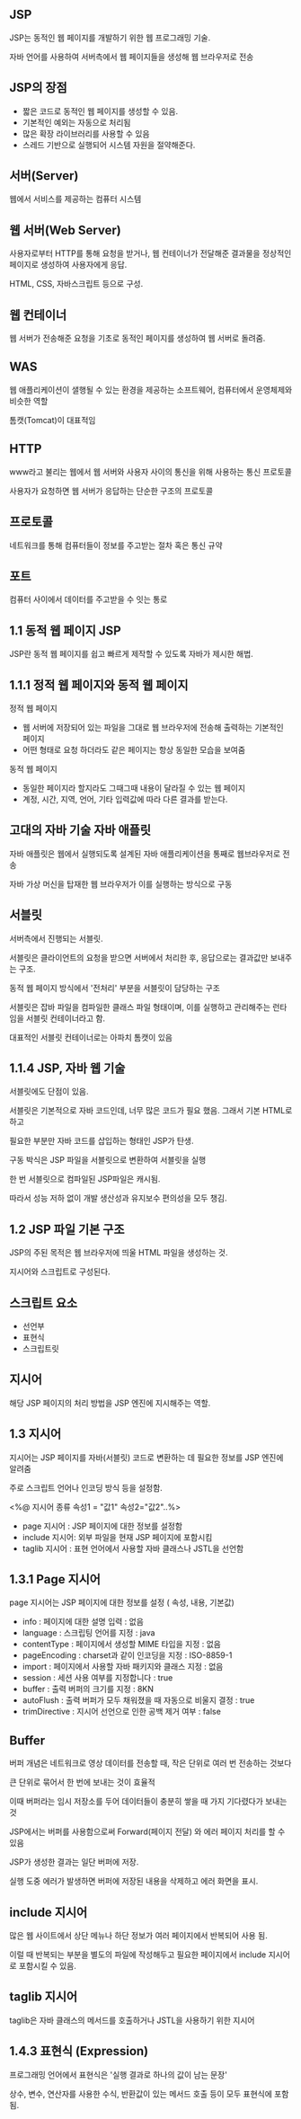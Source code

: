 ## JSP

JSP는 동적인 웹 페이지를 개발하기 위한 웹 프로그래밍 기술.

자바 언어를 사용하여 서버측에서 웹 페이지들을 생성해 웹 브라우저로 전송

## JSP의 장점
- 짧은 코드로 동적인 웹 페이지를 생성할 수 있음.
- 기본적인 예외는 자동으로 처리됨
- 많은 확장 라이브러리를 사용할 수 있음
- 스레드 기반으로 실행되어 시스템 자원을 절약해준다.

## 서버(Server)

웹에서 서비스를 제공하는 컴퓨터 시스템

## 웹 서버(Web Server)

사용자로부터 HTTP를 통해 요청을 받거나, 웹 컨테이너가 전달해준 결과물을 정상적인 페이지로 생성하여 사용자에게 응답.

HTML, CSS, 자바스크립트 등으로 구성.

## 웹 컨테이너

웹 서버가 전송해준 요청을 기초로 동적인 페이지를 생성하여 웹 서버로 돌려줌.

## WAS

웹 애플리케이션이 샐행될 수 있는 환경을 제공하는 소프트웨어, 컴퓨터에서 운영체제와 비슷한 역할

톰캣(Tomcat)이 대표적임

## HTTP

www라고 불리는 웹에서 웹 서버와 사용자 사이의 통신을 위해 사용하는 통신 프로토콜

사용자가 요청하면 웹 서버가 응답하는 단순한 구조의 프로토콜

## 프로토콜

네트워크를 통해 컴퓨터들이 정보를 주고받는 절차 혹은 통신 규약

## 포트

컴퓨터 사이에서 데이터를 주고받을 수 잇는 통로

## 1.1 동적 웹 페이지 JSP

JSP란 동적 웹 페이지를 쉽고 빠르게 제작할 수 있도록 자바가 제시한 해법.

## 1.1.1 정적 웹 페이지와 동적 웹 페이지

정적 웹 페이지
- 웹 서버에 저장되어 있는 파일을 그대로 웹 브라우저에 전송해 출력하는 기본적인 페이지
- 어떤 형태로 요청 하더라도 같은 페이지는 항상 동일한 모습을 보여줌

동적 웹 페이지
- 동일한 페이지라 할지라도 그때그때 내용이 달라질 수 있는 웹 페이지
- 계정, 시간, 지역, 언어, 기타 입력값에 따라 다른 결과를 받는다.

## 고대의 자바 기술 자바 애플릿

자바 애플릿은 웹에서 실행되도록 설계된 자바 애플리케이션을 통째로 웹브라우저로 전송

자바 가상 머신을 탑재한 웹 브라우저가 이를 실행하는 방식으로 구동

## 서블릿

서버측에서 진행되는 서블릿.

서블릿은 클라이언트의 요청을 받으면 서버에서 처리한 후, 응답으로는 결과값만 보내주는 구조.

동적 웹 페이지 방식에서 '전처리' 부분을 서블릿이 담당하는 구조

서블릿은 잡바 파일을 컴파일한 클래스 파일 형태이며, 이를 실행하고 관리해주는 런타임을 서블릿 컨테이너라고 함.

대표적인 서블릿 컨테이너로는 아파치 톰캣이 있음

## 1.1.4 JSP, 자바 웹 기술

서블릿에도 단점이 있음.

서블릿은 기본적으로 자바 코드인데, 너무 많은 코드가 필요 했음. 그래서 기본 HTML로 하고

필요한 부분만 자바 코드를 삽입하는 형태인 JSP가 탄생.

구동 박식은 JSP 파일을 서블릿으로 변환하여 서블릿을 실행

한 번 서블릿으로 컴파일된 JSP파일은 캐시됨.

따라서 성능 저하 없이 개발 생산성과 유지보수 편의성을 모두 챙김.

## 1.2 JSP 파일 기본 구조

JSP의 주된 목적은 웹 브라우저에 띄울 HTML 파일을 생성하는 것.

지시어와 스크립트로 구성된다.

## 스크립트 요소
- 선언부
- 표현식
- 스크립트릿

## 지시어

해당 JSP 페이지의 처리 방법을 JSP 엔진에 지시해주는 역할.

## 1.3 지시어

지시어는 JSP 페이지를 자바(서블릿) 코드로 변환하는 데 필요한 정보를 JSP 엔진에 알려줌

주로 스크립트 언어나 인코딩 방식 등을 설정함.

<%@ 지시어 종류 속성1 = "값1" 속성2="값2"..%>

- page 지시어 : JSP 페이지에 대한 정보를 설정함
- include 지시어: 외부 파일을 현재 JSP 페이지에 포함시킴
- taglib 지시어 : 표현 언어에서 사용할 자바 클래스나 JSTL을 선언함

## 1.3.1 Page 지시어

page 지시어는 JSP 페이지에 대한 정보를 설정 ( 속성, 내용, 기본값)

- info : 페이지에 대한 설명 입력 : 없음
- language : 스크립팅 언어를 지정 : java
- contentType : 페이지에서 생성할 MIME 타입을 지정 : 없음
- pageEncoding : charset과 같이 인코딩을 지정 : ISO-8859-1
- import : 페이지에서 사용할 자바 패키지와 클래스 지정 : 없음
- session : 세션 사용 여부를 지정합니다 : true
- buffer : 출력 버퍼의 크기를 지정 : 8KN
- autoFlush : 출력 버퍼가 모두 채워졌을 때 자동으로 비울지 결정 : true
- trimDirective : 지시어 선언으로 인한 공백 제거 여부 : false

## Buffer

버퍼 개념은 네트워크로 영상 데이터를 전송할 때, 작은 단위로 여러 번 전송하는 것보다

큰 단위로 묶어서 한 번에 보내는 것이 효율적

이때 버퍼라는 임시 저장소를 두어 데이터들이 충분히 쌓을 때 가지 기다렸다가 보내는 것

JSP에서는 버퍼를 사용함으로써 Forward(페이지 전달) 와 에러 페이지 처리를 할 수 있음

JSP가 생성한 결과는 일단 버퍼에 저장.

실행 도중 에러가 발생하면 버퍼에 저장된 내용을 삭제하고 에러 화면을 표시.

## include 지시어

많은 웹 사이트에서 상단 메뉴나 하단 정보가 여러 페이지에서 반복되어 사용 됨.

이럴 때 반복되는 부분을 별도의 파일에 작성해두고 필요한 페이지에서 include 지시어로 포함시킬 수 있음.

## taglib 지시어

taglib은 자바 클래스의 메서드를 호출하거나 JSTL을 사용하기 위한 지시어

## 1.4.3 표현식 (Expression)

프로그래밍 언어에서 표현식은 '실행 결과로 하나의 값이 남는 문장'

상수, 변수, 연산자를 사용한 수식, 반환값이 있는 메서드 호출 등이 모두 표현식에 포함됨.

